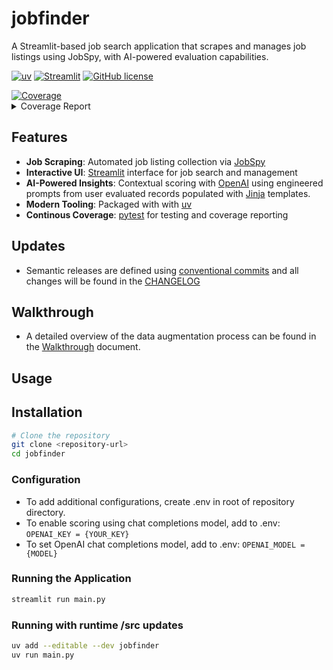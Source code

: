 # jobfinder

A Streamlit-based job search application that scrapes and manages job listings using JobSpy, with AI-powered evaluation capabilities.

[![uv](https://img.shields.io/endpoint?url=https://raw.githubusercontent.com/astral-sh/uv/main/assets/badge/v0.json)](https://github.com/astral-sh/uv)
[![Streamlit](https://static.streamlit.io/badges/streamlit_badge_black_white.svg)](https://streamlit.io/)
[![GitHub license](https://img.shields.io/github/license/maxo99/jobfinder)](https://github.com/maxo99/jobfinder/blob/main/LICENSE)
<!-- Pytest Coverage Comment:Begin --><a href=https://github.com/maxo99/jobfinder/blob/main/README.md><img alt=Coverage src=https://img.shields.io/badge/Coverage-71%25-yellow.svg /></a><details><summary>Coverage Report </summary><table><tr><th>File</th><th>Stmts</th><th>Miss</th><th>Cover</th><th>Missing</th></tr><tbody><tr><td colspan=5><b>src/jobfinder</b></td></tr><tr><td>&nbsp; &nbsp;<a href=https://github.com/maxo99/jobfinder/blob/main/src/jobfinder/__init__.py>__init__.py</a></td><td>28</td><td>1</td><td>96%</td><td><a href=https://github.com/maxo99/jobfinder/blob/main/src/jobfinder/__init__.py#L14>14</a></td></tr><tr><td>&nbsp; &nbsp;<a href=https://github.com/maxo99/jobfinder/blob/main/src/jobfinder/bootstrap.py>bootstrap.py</a></td><td>52</td><td>15</td><td>71%</td><td><a href=https://github.com/maxo99/jobfinder/blob/main/src/jobfinder/bootstrap.py#L55-L61>55&ndash;61</a>, <a href=https://github.com/maxo99/jobfinder/blob/main/src/jobfinder/bootstrap.py#L72-L83>72&ndash;83</a>, <a href=https://github.com/maxo99/jobfinder/blob/main/src/jobfinder/bootstrap.py#L87>87</a></td></tr><tr><td>&nbsp; &nbsp;<a href=https://github.com/maxo99/jobfinder/blob/main/src/jobfinder/main.py>main.py</a></td><td>24</td><td>24</td><td>0%</td><td><a href=https://github.com/maxo99/jobfinder/blob/main/src/jobfinder/main.py#L1-L43>1&ndash;43</a></td></tr><tr><td>&nbsp; &nbsp;<a href=https://github.com/maxo99/jobfinder/blob/main/src/jobfinder/session.py>session.py</a></td><td>93</td><td>26</td><td>72%</td><td><a href=https://github.com/maxo99/jobfinder/blob/main/src/jobfinder/session.py#L87>87</a>, <a href=https://github.com/maxo99/jobfinder/blob/main/src/jobfinder/session.py#L92>92</a>, <a href=https://github.com/maxo99/jobfinder/blob/main/src/jobfinder/session.py#L104-L115>104&ndash;115</a>, <a href=https://github.com/maxo99/jobfinder/blob/main/src/jobfinder/session.py#L119-L125>119&ndash;125</a>, <a href=https://github.com/maxo99/jobfinder/blob/main/src/jobfinder/session.py#L129>129</a>, <a href=https://github.com/maxo99/jobfinder/blob/main/src/jobfinder/session.py#L133>133</a>, <a href=https://github.com/maxo99/jobfinder/blob/main/src/jobfinder/session.py#L137-L138>137&ndash;138</a>, <a href=https://github.com/maxo99/jobfinder/blob/main/src/jobfinder/session.py#L144>144</a>, <a href=https://github.com/maxo99/jobfinder/blob/main/src/jobfinder/session.py#L149-L152>149&ndash;152</a>, <a href=https://github.com/maxo99/jobfinder/blob/main/src/jobfinder/session.py#L163>163</a></td></tr><tr><td colspan=5><b>src/jobfinder/adapters/chat</b></td></tr><tr><td>&nbsp; &nbsp;<a href=https://github.com/maxo99/jobfinder/blob/main/src/jobfinder/adapters/chat/chat_client.py>chat_client.py</a></td><td>31</td><td>9</td><td>71%</td><td><a href=https://github.com/maxo99/jobfinder/blob/main/src/jobfinder/adapters/chat/chat_client.py#L27>27</a>, <a href=https://github.com/maxo99/jobfinder/blob/main/src/jobfinder/adapters/chat/chat_client.py#L31>31</a>, <a href=https://github.com/maxo99/jobfinder/blob/main/src/jobfinder/adapters/chat/chat_client.py#L34-L41>34&ndash;41</a></td></tr><tr><td>&nbsp; &nbsp;<a href=https://github.com/maxo99/jobfinder/blob/main/src/jobfinder/adapters/chat/ollama_chat.py>ollama_chat.py</a></td><td>27</td><td>3</td><td>89%</td><td><a href=https://github.com/maxo99/jobfinder/blob/main/src/jobfinder/adapters/chat/ollama_chat.py#L42-L43>42&ndash;43</a>, <a href=https://github.com/maxo99/jobfinder/blob/main/src/jobfinder/adapters/chat/ollama_chat.py#L47>47</a></td></tr><tr><td colspan=5><b>src/jobfinder/adapters/db</b></td></tr><tr><td>&nbsp; &nbsp;<a href=https://github.com/maxo99/jobfinder/blob/main/src/jobfinder/adapters/db/postgres_client.py>postgres_client.py</a></td><td>178</td><td>36</td><td>80%</td><td><a href=https://github.com/maxo99/jobfinder/blob/main/src/jobfinder/adapters/db/postgres_client.py#L36-L38>36&ndash;38</a>, <a href=https://github.com/maxo99/jobfinder/blob/main/src/jobfinder/adapters/db/postgres_client.py#L55-L57>55&ndash;57</a>, <a href=https://github.com/maxo99/jobfinder/blob/main/src/jobfinder/adapters/db/postgres_client.py#L88-L90>88&ndash;90</a>, <a href=https://github.com/maxo99/jobfinder/blob/main/src/jobfinder/adapters/db/postgres_client.py#L123-L125>123&ndash;125</a>, <a href=https://github.com/maxo99/jobfinder/blob/main/src/jobfinder/adapters/db/postgres_client.py#L141>141</a>, <a href=https://github.com/maxo99/jobfinder/blob/main/src/jobfinder/adapters/db/postgres_client.py#L143-L145>143&ndash;145</a>, <a href=https://github.com/maxo99/jobfinder/blob/main/src/jobfinder/adapters/db/postgres_client.py#L151-L152>151&ndash;152</a>, <a href=https://github.com/maxo99/jobfinder/blob/main/src/jobfinder/adapters/db/postgres_client.py#L167-L169>167&ndash;169</a>, <a href=https://github.com/maxo99/jobfinder/blob/main/src/jobfinder/adapters/db/postgres_client.py#L172-L181>172&ndash;181</a>, <a href=https://github.com/maxo99/jobfinder/blob/main/src/jobfinder/adapters/db/postgres_client.py#L208-L210>208&ndash;210</a>, <a href=https://github.com/maxo99/jobfinder/blob/main/src/jobfinder/adapters/db/postgres_client.py#L235-L237>235&ndash;237</a></td></tr><tr><td colspan=5><b>src/jobfinder/adapters/embedding</b></td></tr><tr><td>&nbsp; &nbsp;<a href=https://github.com/maxo99/jobfinder/blob/main/src/jobfinder/adapters/embedding/embedding_client.py>embedding_client.py</a></td><td>34</td><td>11</td><td>68%</td><td><a href=https://github.com/maxo99/jobfinder/blob/main/src/jobfinder/adapters/embedding/embedding_client.py#L17>17</a>, <a href=https://github.com/maxo99/jobfinder/blob/main/src/jobfinder/adapters/embedding/embedding_client.py#L20-L27>20&ndash;27</a>, <a href=https://github.com/maxo99/jobfinder/blob/main/src/jobfinder/adapters/embedding/embedding_client.py#L44-L46>44&ndash;46</a></td></tr><tr><td colspan=5><b>src/jobfinder/domain</b></td></tr><tr><td>&nbsp; &nbsp;<a href=https://github.com/maxo99/jobfinder/blob/main/src/jobfinder/domain/models.py>models.py</a></td><td>278</td><td>74</td><td>73%</td><td><a href=https://github.com/maxo99/jobfinder/blob/main/src/jobfinder/domain/models.py#L38-L40>38&ndash;40</a>, <a href=https://github.com/maxo99/jobfinder/blob/main/src/jobfinder/domain/models.py#L83-L85>83&ndash;85</a>, <a href=https://github.com/maxo99/jobfinder/blob/main/src/jobfinder/domain/models.py#L156-L158>156&ndash;158</a>, <a href=https://github.com/maxo99/jobfinder/blob/main/src/jobfinder/domain/models.py#L169-L171>169&ndash;171</a>, <a href=https://github.com/maxo99/jobfinder/blob/main/src/jobfinder/domain/models.py#L174>174</a>, <a href=https://github.com/maxo99/jobfinder/blob/main/src/jobfinder/domain/models.py#L183-L185>183&ndash;185</a>, <a href=https://github.com/maxo99/jobfinder/blob/main/src/jobfinder/domain/models.py#L192>192</a>, <a href=https://github.com/maxo99/jobfinder/blob/main/src/jobfinder/domain/models.py#L196>196</a>, <a href=https://github.com/maxo99/jobfinder/blob/main/src/jobfinder/domain/models.py#L201-L203>201&ndash;203</a>, <a href=https://github.com/maxo99/jobfinder/blob/main/src/jobfinder/domain/models.py#L210>210</a>, <a href=https://github.com/maxo99/jobfinder/blob/main/src/jobfinder/domain/models.py#L213-L217>213&ndash;217</a>, <a href=https://github.com/maxo99/jobfinder/blob/main/src/jobfinder/domain/models.py#L224>224</a>, <a href=https://github.com/maxo99/jobfinder/blob/main/src/jobfinder/domain/models.py#L227>227</a>, <a href=https://github.com/maxo99/jobfinder/blob/main/src/jobfinder/domain/models.py#L230-L232>230&ndash;232</a>, <a href=https://github.com/maxo99/jobfinder/blob/main/src/jobfinder/domain/models.py#L242-L246>242&ndash;246</a>, <a href=https://github.com/maxo99/jobfinder/blob/main/src/jobfinder/domain/models.py#L257-L261>257&ndash;261</a>, <a href=https://github.com/maxo99/jobfinder/blob/main/src/jobfinder/domain/models.py#L267-L270>267&ndash;270</a>, <a href=https://github.com/maxo99/jobfinder/blob/main/src/jobfinder/domain/models.py#L283-L303>283&ndash;303</a>, <a href=https://github.com/maxo99/jobfinder/blob/main/src/jobfinder/domain/models.py#L347>347</a>, <a href=https://github.com/maxo99/jobfinder/blob/main/src/jobfinder/domain/models.py#L363-L365>363&ndash;365</a>, <a href=https://github.com/maxo99/jobfinder/blob/main/src/jobfinder/domain/models.py#L369-L379>369&ndash;379</a>, <a href=https://github.com/maxo99/jobfinder/blob/main/src/jobfinder/domain/models.py#L392>392</a>, <a href=https://github.com/maxo99/jobfinder/blob/main/src/jobfinder/domain/models.py#L399>399</a>, <a href=https://github.com/maxo99/jobfinder/blob/main/src/jobfinder/domain/models.py#L408-L409>408&ndash;409</a></td></tr><tr><td colspan=5><b>src/jobfinder/pages</b></td></tr><tr><td>&nbsp; &nbsp;<a href=https://github.com/maxo99/jobfinder/blob/main/src/jobfinder/pages/listings_overview.py>listings_overview.py</a></td><td>10</td><td>1</td><td>90%</td><td><a href=https://github.com/maxo99/jobfinder/blob/main/src/jobfinder/pages/listings_overview.py#L29>29</a></td></tr><tr><td colspan=5><b>src/jobfinder/services</b></td></tr><tr><td>&nbsp; &nbsp;<a href=https://github.com/maxo99/jobfinder/blob/main/src/jobfinder/services/data_service.py>data_service.py</a></td><td>88</td><td>36</td><td>59%</td><td><a href=https://github.com/maxo99/jobfinder/blob/main/src/jobfinder/services/data_service.py#L17>17</a>, <a href=https://github.com/maxo99/jobfinder/blob/main/src/jobfinder/services/data_service.py#L28-L32>28&ndash;32</a>, <a href=https://github.com/maxo99/jobfinder/blob/main/src/jobfinder/services/data_service.py#L40-L42>40&ndash;42</a>, <a href=https://github.com/maxo99/jobfinder/blob/main/src/jobfinder/services/data_service.py#L45-L50>45&ndash;50</a>, <a href=https://github.com/maxo99/jobfinder/blob/main/src/jobfinder/services/data_service.py#L63-L65>63&ndash;65</a>, <a href=https://github.com/maxo99/jobfinder/blob/main/src/jobfinder/services/data_service.py#L68-L79>68&ndash;79</a>, <a href=https://github.com/maxo99/jobfinder/blob/main/src/jobfinder/services/data_service.py#L84>84</a>, <a href=https://github.com/maxo99/jobfinder/blob/main/src/jobfinder/services/data_service.py#L93-L95>93&ndash;95</a>, <a href=https://github.com/maxo99/jobfinder/blob/main/src/jobfinder/services/data_service.py#L105>105</a>, <a href=https://github.com/maxo99/jobfinder/blob/main/src/jobfinder/services/data_service.py#L118-L120>118&ndash;120</a></td></tr><tr><td>&nbsp; &nbsp;<a href=https://github.com/maxo99/jobfinder/blob/main/src/jobfinder/services/generative_service.py>generative_service.py</a></td><td>83</td><td>54</td><td>35%</td><td><a href=https://github.com/maxo99/jobfinder/blob/main/src/jobfinder/services/generative_service.py#L25-L57>25&ndash;57</a>, <a href=https://github.com/maxo99/jobfinder/blob/main/src/jobfinder/services/generative_service.py#L69-L70>69&ndash;70</a>, <a href=https://github.com/maxo99/jobfinder/blob/main/src/jobfinder/services/generative_service.py#L72-L73>72&ndash;73</a>, <a href=https://github.com/maxo99/jobfinder/blob/main/src/jobfinder/services/generative_service.py#L81-L86>81&ndash;86</a>, <a href=https://github.com/maxo99/jobfinder/blob/main/src/jobfinder/services/generative_service.py#L89-L112>89&ndash;112</a></td></tr><tr><td colspan=5><b>src/jobfinder/utils</b></td></tr><tr><td>&nbsp; &nbsp;<a href=https://github.com/maxo99/jobfinder/blob/main/src/jobfinder/utils/__init__.py>__init__.py</a></td><td>7</td><td>1</td><td>86%</td><td><a href=https://github.com/maxo99/jobfinder/blob/main/src/jobfinder/utils/__init__.py#L8>8</a></td></tr><tr><td>&nbsp; &nbsp;<a href=https://github.com/maxo99/jobfinder/blob/main/src/jobfinder/utils/loader.py>loader.py</a></td><td>33</td><td>5</td><td>85%</td><td><a href=https://github.com/maxo99/jobfinder/blob/main/src/jobfinder/utils/loader.py#L20>20</a>, <a href=https://github.com/maxo99/jobfinder/blob/main/src/jobfinder/utils/loader.py#L33>33</a>, <a href=https://github.com/maxo99/jobfinder/blob/main/src/jobfinder/utils/loader.py#L38-L40>38&ndash;40</a></td></tr><tr><td>&nbsp; &nbsp;<a href=https://github.com/maxo99/jobfinder/blob/main/src/jobfinder/utils/persistence.py>persistence.py</a></td><td>17</td><td>4</td><td>76%</td><td><a href=https://github.com/maxo99/jobfinder/blob/main/src/jobfinder/utils/persistence.py#L53>53</a>, <a href=https://github.com/maxo99/jobfinder/blob/main/src/jobfinder/utils/persistence.py#L58-L60>58&ndash;60</a></td></tr><tr><td>&nbsp; &nbsp;<a href=https://github.com/maxo99/jobfinder/blob/main/src/jobfinder/utils/service_helpers.py>service_helpers.py</a></td><td>10</td><td>3</td><td>70%</td><td><a href=https://github.com/maxo99/jobfinder/blob/main/src/jobfinder/utils/service_helpers.py#L12-L14>12&ndash;14</a></td></tr><tr><td colspan=5><b>src/jobfinder/views</b></td></tr><tr><td>&nbsp; &nbsp;<a href=https://github.com/maxo99/jobfinder/blob/main/src/jobfinder/views/common.py>common.py</a></td><td>41</td><td>3</td><td>93%</td><td><a href=https://github.com/maxo99/jobfinder/blob/main/src/jobfinder/views/common.py#L24-L26>24&ndash;26</a></td></tr><tr><td><b>TOTAL</b></td><td><b>1068</b></td><td><b>306</b></td><td><b>71%</b></td><td>&nbsp;</td></tr></tbody></table></details>
<!-- Pytest Coverage Comment:End -->


## Features

- **Job Scraping**: Automated job listing collection via [JobSpy](https://github.com/speedyapply/JobSpy)
- **Interactive UI**: [Streamlit](https://streamlit.io/) interface for job search and management
- **AI-Powered Insights**: Contextual scoring with [OpenAI](https://openai.com/) using engineered prompts from user evaluated records populated with [Jinja](https://jinja.palletsprojects.com/en/stable/) templates. 
- **Modern Tooling**: Packaged with with [uv](https://docs.astral.sh/uv/)
- **Continous Coverage**: [pytest](https://docs.pytest.org/en/stable/) for testing and coverage reporting

## Updates
- Semantic releases are defined using [conventional commits](https://www.conventionalcommits.org/en/v1.0.0/) and all changes will be found in the [CHANGELOG](CHANGELOG.md)


## Walkthrough
- A detailed overview of the data augmentation process can be found in the [Walkthrough](doc/walkthrough.md) document.

## Usage



## Installation

```bash
# Clone the repository
git clone <repository-url>
cd jobfinder
```


### Configuration
- To add additional configurations, create .env in root of repository directory.
- To enable scoring using chat completions model, add to .env:
` OPENAI_KEY = {YOUR_KEY} `
- To set OpenAI chat completions model, add to .env:
` OPENAI_MODEL = {MODEL} `

### Running the Application
```bash
streamlit run main.py
```
### Running with runtime /src updates

```bash
uv add --editable --dev jobfinder
uv run main.py
